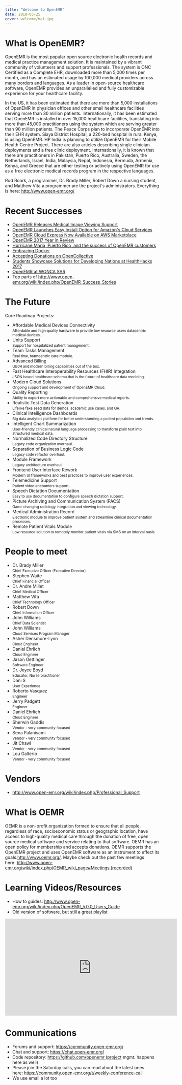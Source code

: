 ```yaml
---
title: "Welcome to OpenEMR"
date: 2018-03-25
cover: welcome/mat.jpg
---
```


# What is OpenEMR?

OpenEMR is the most popular open source electronic health records and medical practice management solution. It is maintained by a vibrant community of volunteers and support professionals. The system is ONC Certified as a Complete EHR, downloaded more than 5,000 times per month, and has an estimated usage by 100,000 medical providers across many borders and languages. As a leader in open-source healthcare software, OpenEMR provides an unparallelled and fully customizable experience for your healthcare facility. 

In the US, it has been estimated that there are more than 5,000 installations of OpenEMR in physician offices and other small healthcare facilities serving more than 30 million patients. Internationally, it has been estimated that OpenEMR is installed in over 15,000 healthcare facilities, translating into more than 45,000 practitioners using the system which are serving greater than 90 million patients. The Peace Corps plan to incorporate OpenEMR into their EHR system. Siaya District Hospital, a 220-bed hospital in rural Kenya, is using OpenEMR. HP India is planning to utilize OpenEMR for their Mobile Health Centre Project. There are also articles describing single clinician deployments and a free clinic deployment. Internationally, it is known that there are practitioners in Pakistan, Puerto Rico, Australia, Sweden, the Netherlands, Israel, India, Malaysia, Nepal, Indonesia, Bermuda, Armenia, Kenya, and Greece that are either testing or actively using OpenEMR for use as a free electronic medical records program in the respective languages.

Rod Roark, a programmer, Dr. Brady Miller, Robert Down a nursing student, and Matthew Vita a programmer are the project's administrators. Everything is here: http://www.open-emr.org/

# Recent Successes

* [OpenEMR Releases Medical Image Viewing Support](http://www.openhealthnews.com/content/openemr-releases-medical-image-viewing-support)
* [OpenEMR Launches Easy Install Option for Amazon's Cloud Services](http://www.openhealthnews.com/content/openemr-launches-easy-install-option-amazons-cloud-services)
* [OpenEMR Cloud Express Now Available on AWS Marketplace](https://www.emrandehrnews.com/2017/12/20/openemr-cloud-express-now-available-on-aws-marketplace/)
* [OpenEMR 2017 Year in Review](http://www.open-emr.org/year-in-review/)
* [Hurricane Maria, Puerto Rico, and the success of OpenEMR customers](https://openemr.blog/post/hurricane-maria-puerto-rico-openemr-success/)
* [Embracing Docker](https://openemr.blog/post/embracing-docker/)
* [Accepting Donations on OpenCollective](https://openemr.blog/post/accepting-donations-on-opencollective/)
* [Students Showcase Solutions for Developing Nations at HealthHacks 2017](https://openemr.blog/post/success-at-healthhacks-2017/)
* [OpenEMR at WONCA SAR](https://openemr.blog/post/openemr-at-wonca-2017/)
* Top parts of http://www.open-emr.org/wiki/index.php/OpenEMR_Success_Stories

# The Future

Core Roadmap Projects:

* Affordable Medical Devices Connectivity<br/><small>Affordable and high ­quality hardware to provide low resource users data­centric medical devices.</small></small>
* Units Support<br/><small>Support for hospitalized patient management.</small>
* Team Tasks Management<br/><small>Real time, team­centric care module.</small>
* Advanced Billing<br/><small>UB04 and modern billing capabilities out of the box.</small>
* Fast Healthcare Interoperability Resources (FHIR) Integration<br/><small>JSON­ based healthcare schema that is the future of healthcare data modeling.</small>
* Modern Cloud Solutions<br/><small>Ongoing support and development of OpenEMR Cloud.</small>
* Quality Reporting<br/><small>Ability to export more actionable and comprehensive medical reports.</small>
* Realistic Test Data Generation<br/><small>Life­like fake seed data for demos, academic use cases, and QA.</small>
* Clinical Intelligence Dashboards<br/><small>Big data analytics platform for better understanding a patient population and trends.</small>
* Intelligent Chart Summarization<br/><small>User-friendly clinical natural language processing to transform plain text into structured medical data.</small>
* Normalized Code Directory Structure<br/><small>Legacy code organization overhaul.</small>
* Separation of Business Logic Code<br/><small>Legacy code refactor overhaul.</small>
* Module Framework<br/><small>Legacy architecture overhaul.</small>
* Frontend User Interface Rework<br/><small>Modern UI frameworks and best practices to improve user experiences.</small>
* Telemedicine Support<br/><small>Patient video encounters support.</small>
* Speech Dictation Documentation<br/><small>Easy to use documentation to configure speech dictation support.</small>
* Picture Archiving and Communication System (PACS)<br/><small>Game changing radiology integration and viewing technology.</small>
* Medical Administration Record<br/><small>Electronic module to improve patient system and streamline clinical documentation processes.</small>
* Remote Patient Vitals Module<br/><small>Low resource solution to remotely monitor patient vitals via SMS on an interval basis.</small>

# People to meet

* Dr. Brady Miller<br/><small>Chief Executive Officer (Executive Director)</small>
* Stephen Waite<br/><small>Chief Financial Officer</small>
* Dr. Andre Millet<br/><small>Chief Medical Officer</small>
* Matthew Vita<br/><small>Chief Technology Officer</small>
* Robert Down<br/><small>Chief Information Officer</small>
* John Williams<br/><small>Chief Data Scientist</small>
* John Williams<br/><small>Cloud Services Program Manager</small>
* Asher Densmore-Lynn<br/><small>Cloud Engineer</small>
* Daniel Ehrlich<br/><small>Cloud Engineer</small>
* Jason Oettinger<br/><small>Software Engineer</small>
* Dr. Joyce Boyd<br/><small>Educator, Nurse practitioner </small>
* Dani S<br/><small>User Experience</small>
* Roberto Vasquez<br/><small>Engineer</small>
* Jerry Padgett<br/><small>Engineer</small>
* Daniel Ehrlich<br/><small>Cloud Engineer</small>
* Sherwin Gaddis<br/><small>Vendor - very community focused</small>
* Sena Palanisami<br/><small>Vendor - very community focused</small>
* Jit Chawl<br/><small>Vendor - very community focused</small>
* Lou Galterio<br/><small>Vendor - very community focused</small>

# Vendors

* http://www.open-emr.org/wiki/index.php/Professional_Support

# What is OEMR

OEMR is a non-profit organization formed to ensure that all people, regardless of race, socioeconomic status or geographic location, have access to high-quality medical care through the donation of free, open source medical software and service relating to that software. OEMR has an open policy for membership and accepts donations. OEMR supports the OpenEMR project and uses OpenEMR software as an instrument to effect its goals.http://www.oemr.org/. Maybe check out the past few meetings here: http://www.open-emr.org/wiki/index.php/OEMR_wiki_page#Meetings (recorded)

# Learning Videos/Resources

* How to guides: http://www.open-emr.org/wiki/index.php/OpenEMR_5.0.0_Users_Guide
* Old version of software, but still a great playlist

<iframe width="560" height="315" src="https://www.youtube.com/embed/9iOfFsMf7yY" frameborder="0" allow="autoplay; encrypted-media" allowfullscreen></iframe>


# Communications

* Forums and support: https://community.open-emr.org/
* Chat and support: https://chat.open-emr.org/
* Code repository: https://github.com/openemr (project mgmt. happens here as well)
* Please join the Saturday calls, you can read about the latest ones here: https://community.open-emr.org/t/weekly-conference-call
* We use email a lot too
